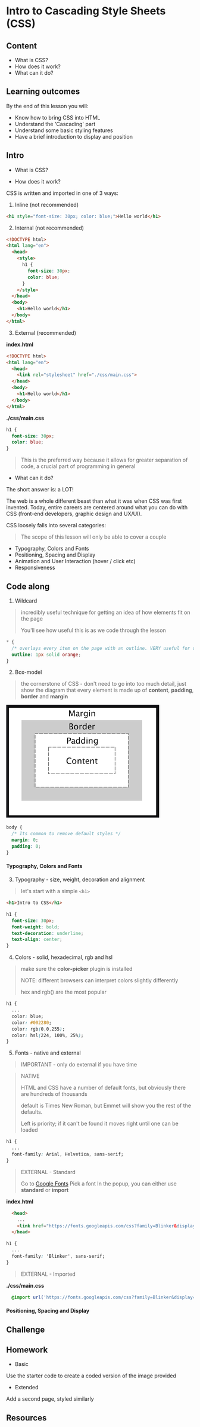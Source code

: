 # Intro to Cascading Style Sheets (CSS)

## Content

* What is CSS?
* How does it work?
* What can it do?

## Learning outcomes

By the end of this lesson you will:

* Know how to bring CSS into HTML
* Understand the 'Cascading' part
* Understand some basic styling features
* Have a brief introduction to display and position

## Intro

* What is CSS?

* How does it work?

CSS is written and imported in one of 3 ways:

1. Inline (not recommended)

```html
<h1 style="font-size: 30px; color: blue;">Hello world</h1>
```

2. Internal (not recommended)

```html
<!DOCTYPE html>
<html lang="en">
  <head>
    <style>
      h1 {
        font-size: 30px;
        color: blue;
      }
    </style>
  </head>
  <body>
    <h1>Hello world</h1>
  </body>
</html>
```

3. External (recommended)

**index.html**

```html
<!DOCTYPE html>
<html lang="en">
  <head>
    <link rel="stylesheet" href="./css/main.css">
  </head>
  <body>
    <h1>Hello world</h1>
  </body>
</html>
```

**./css/main.css**

```css
h1 {
  font-size: 30px;
  color: blue;
}
```

> This is the preferred way because it allows for greater separation of code, a crucial part of programming in general

* What can it do?

The short answer is: a LOT!

The web is a whole different beast than what it was when CSS was first invented. Today, entire careers are centered around what you can do with CSS (front-end developers, graphic design and UX/UI).

CSS loosely falls into several categories:

> The scope of this lesson will only be able to cover a couple

* Typography, Colors and Fonts
* Positioning, Spacing and Display
* Animation and User Interaction (hover / click etc)
* Responsiveness

## Code along

1. Wildcard

> incredibly useful technique for getting an idea of how elements fit on the page
> 
> You'll see how useful this is as we code through the lesson

```css
* {
  /* overlays every item on the page with an outline. VERY useful for development */
  outline: 1px solid orange;
}
```

2. Box-model

> the cornerstone of CSS - don't need to go into too much detail, just show the diagram that every element is made up of **content**, **padding**, **border** and **margin**

![Box-model](./resources/ss1.png)

```css
body {
  /* Its common to remove default styles */
  margin: 0;
  padding: 0;
}
```

#### Typography, Colors and Fonts

3. Typography - size, weight, decoration and alignment

> let's start with a simple `<h1>`

```html
<h1>Intro to CSS</h1>
```

```css
h1 {
  font-size: 30px;
  font-weight: bold;
  text-decoration: underline;
  text-align: center;
}
```

4. Colors - solid, hexadecimal, rgb and hsl

> make sure the **color-picker** plugin is installed
>
> NOTE: different browsers can interpret colors slightly differently
>
> hex and rgb() are the most popular

```css
h1 {
  ...
  color: blue;
  color: #002280;
  color: rgb(0,0,255);
  color: hsl(224, 100%, 25%);
}
```

5. Fonts - native and external

> IMPORTANT - only do external if you have time

> NATIVE
>
> HTML and CSS have a number of default fonts, but obviously there are hundreds of thousands
>
> default is Times New Roman, but Emmet will show you the rest of the defaults.
>
> Left is priority; if it can't be found it moves right until one can be loaded

```css
h1 {
  ...
  font-family: Arial, Helvetica, sans-serif;
}
```

> EXTERNAL - Standard
> 
> Go to [Google Fonts](https://fonts.google.com/)
> Pick a font
> In the popup, you can either use **standard** or **import**

**index.html**
```html
  <head>
    ...
    <link href="https://fonts.googleapis.com/css?family=Blinker&display=swap" rel="stylesheet">
  </head>
```

```css
h1 {
  ...
  font-family: 'Blinker', sans-serif;
}
```

> EXTERNAL - Imported

**./css/main.css**
```css
  @import url('https://fonts.googleapis.com/css?family=Blinker&display=swap');
```


#### Positioning, Spacing and Display

## Challenge

## Homework

- Basic

Use the starter code to create a coded version of the image provided

- Extended

Add a second page, styled similarly

## Resources